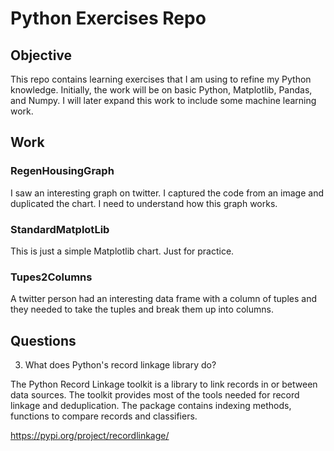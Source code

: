 # Python Exercises Repo

## Objective

This repo contains learning exercises that I am using to refine my Python knowledge. Initially, the work will be on basic Python, Matplotlib, Pandas, and Numpy. I will later expand this work to include some machine learning work.

## Work

### RegenHousingGraph

I saw an interesting graph on twitter. I captured the code from an image and duplicated the chart. I need to understand how this graph works.

### StandardMatplotLib

This is just a simple Matplotlib chart. Just for practice.

### Tupes2Columns

A twitter person had an interesting data frame with a column of tuples and they needed to take the tuples and break them up into columns.

## Questions

3. What does Python's record linkage library do?

The Python Record Linkage toolkit is a library to link records in or between data sources. The toolkit provides most of the tools needed for record linkage and deduplication. The package contains indexing methods, functions to compare records and classifiers.

https://pypi.org/project/recordlinkage/

